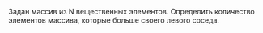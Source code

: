Задан массив из N вещественных элементов. Определить количество элементов массива, которые больше своего левого соседа.
